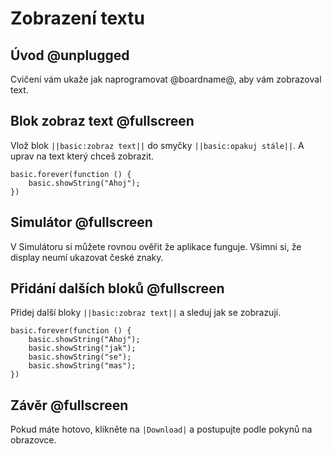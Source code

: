 # Zobrazení textu

## Úvod @unplugged

Cvičení vám ukaže jak naprogramovat @boardname@, aby vám zobrazoval text.

## Blok zobraz text @fullscreen

Vlož blok `||basic:zobraz text||` do smyčky `||basic:opakuj stále||`. A uprav na text který chceš zobrazit.

```blocks
basic.forever(function () {
    basic.showString("Ahoj");
})
```

## Simulátor @fullscreen

V Simulátoru si můžete rovnou ověřit že aplikace funguje.
Všimni si, že display neumí ukazovat české znaky.

## Přidání dalších bloků @fullscreen

Přidej další bloky `||basic:zobraz text||` a sleduj jak se zobrazují.

```blocks
basic.forever(function () {
    basic.showString("Ahoj");
    basic.showString("jak");
    basic.showString("se");
    basic.showString("mas");
})
```

## Závěr @fullscreen

Pokud máte hotovo, klikněte na `|Download|` a postupujte podle pokynů na obrazovce.